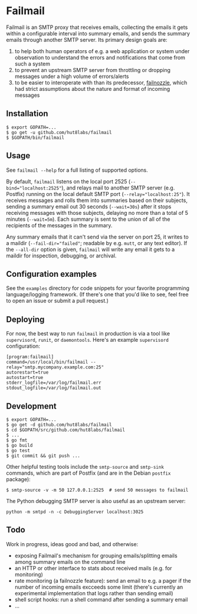 # Failmail

Failmail is an SMTP proxy that receives emails, collecting the emails it gets
within a configurable interval into summary emails, and sends the summary
emails through another SMTP server. Its primary design goals are:

1. to help both human operators of e.g. a web application or system under
   observation to understand the errors and notifications that come from such a
   system
2. to prevent an upstream SMTP server from throttling or dropping messages
   under a high volume of errors/alerts
3. to be easier to interoperate with than its predecessor,
   [failnozzle](http://github.com/wingu/failnozzle), which had strict
   assumptions about the nature and format of incoming messages


## Installation

    $ export GOPATH=...
    $ go get -u github.com/hut8labs/failmail
    $ $GOPATH/bin/failmail


## Usage

See `failmail --help` for a full listing of supported options.

By default, `failmail` listens on the local port 2525
(`--bind="localhost:2525"`), and relays mail to another SMTP server (e.g.
Postfix) running on the local default SMTP port (`--relay="localhost:25"`). It
receives messages and rolls them into summaries based on their subjects,
sending a summary email out 30 seconds (`--wait=30s`) after it stops receiving
messages with those subjects, delaying no more than a total of 5 minutes
(`--wait=5m`). Each summary is sent to the union of all of the recipients of
the messages in the summary.

Any summary emails that it can't send via the server on port 25, it writes to a
maildir (`--fail-dir="failed"`; readable by e.g. `mutt`, or any text editor).
If the `--all-dir` option is given, `failmail` will write any email it gets to
a maildir for inspection, debugging, or archival.


## Configuration examples

See the `examples` directory for code snippets for your favorite programming
language/logging framework. (If there's one that you'd like to see, feel free
to open an issue or submit a pull request.)


## Deploying

For now, the best way to run `failmail` in production is via a tool like
`supervisord`, `runit`, or `daemontools`. Here's an example `supervisord`
configuration:

    [program:failmail]
    command=/usr/local/bin/failmail --relay="smtp.mycompany.example.com:25"
    autorestart=true
    autostart=true
    stderr_logfile=/var/log/failmail.err
    stdout_logfile=/var/log/failmail.out


## Development

    $ export GOPATH=...
    $ go get -d github.com/hut8labs/failmail
    $ cd $GOPATH/src/github.com/hut8labs/failmail
    $ ...
    $ go fmt
    $ go build
    $ go test
    $ git commit && git push ...


Other helpful testing tools include the `smtp-source` and `smtp-sink` commands,
which are part of Postfix (and are in the Debian `postfix` package):

    $ smtp-source -v -m 50 127.0.0.1:2525  # send 50 messages to failmail

The Python debugging SMTP server is also useful as an upstream server:

    python -m smtpd -n -c DebuggingServer localhost:3025


## Todo

Work in progress, ideas good and bad, and otherwise:

* exposing Failmail's mechanism for grouping emails/splitting emails among
  summary emails on the command line
* an HTTP or other interface to stats about received mails (e.g. for
  monitoring)
* rate monitoring (a failnozzle feature): send an email to e.g. a pager if the
  number of incoming emails excceeds some limit (there's currently an
  experimental implementation that logs rather than sending email)
* shell script hooks: run a shell command after sending a summary email
* ...
